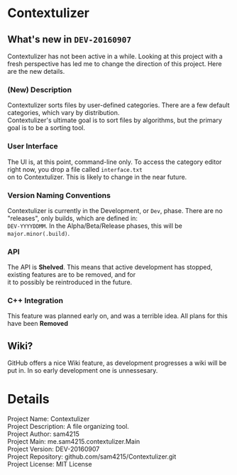 # Contextulizer
## What's new in `DEV-20160907`
Contextulizer has not been active in a while. Looking at this project with a fresh perspective has led me to change the direction
of this project. Here are the new details.
### (New) Description
Contextulizer sorts files by user-defined categories. There are a few default categories, which vary by distribution.<br>
Contextulizer's ultimate goal is to sort files by algorithms, but the primary goal is to be a sorting tool.
### User Interface
The UI is, at this point, command-line only. To access the category editor right now, you drop a file called `interface.txt`<br>
on to Contextulizer. This is likely to change in the near future.
### Version Naming Conventions
Contextulizer is currently in the Development, or `Dev`, phase. There are no "releases", only builds, which are defined in:<br>
`DEV-YYYYDDMM`. In the Alpha/Beta/Release phases, this will be `major.minor(.build)`.
### API
The API is **Shelved**. This means that active development has stopped, existing features are to be removed, and for<br> it
to possibly be reintroduced in the future.
### C++ Integration
This feature was planned early on, and was a terrible idea. All plans for this have been **Removed**
## Wiki?
GitHub offers a nice Wiki feature, as development progresses a wiki will be put in. In so early development one is unnessesary.
# Details
Project Name: Contextulizer<br>
Project Description: A file organizing tool.<br>
Project Author: sam4215<br>
Project Main: me.sam4215.contextulizer.Main<br>
Project Version: DEV-20160907<br>
Project Repository: github.com/sam4215/Contextulizer.git<br>
Project License: MIT License<br>